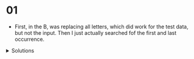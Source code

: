 # 01

- First, in the B, was replacing all letters, which did work for the test data, but not the input. Then I just actually searched fof the first and last occurrence.

<details>
  <summary>Solutions</summary>
  <ol>
    <li>54605</li>
    <li>55429</li>
  </ol>
</details>
